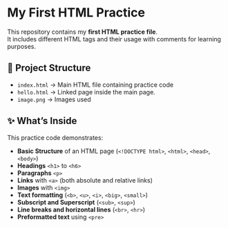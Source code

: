 # My First HTML Practice

This repository contains my **first HTML practice file**.  
It includes different HTML tags and their usage with comments for learning purposes.

## 📂 Project Structure
- `index.html` → Main HTML file containing practice code
- `hello.html` → Linked page inside the main page.
- `image.png` → Images  used

## ✨ What’s Inside
This practice code demonstrates:
- **Basic Structure** of an HTML page (`<!DOCTYPE html>`, `<html>`, `<head>`, `<body>`)
- **Headings** `<h1>` to `<h6>`
- **Paragraphs** `<p>`
- **Links** with `<a>` (both absolute and relative links)
- **Images** with `<img>`
- **Text formatting** (`<b>`, `<u>`, `<i>`, `<big>`, `<small>`)
- **Subscript and Superscript** (`<sub>`, `<sup>`)
- **Line breaks and horizontal lines** (`<br>`, `<hr>`)
- **Preformatted text** using `<pre>`

